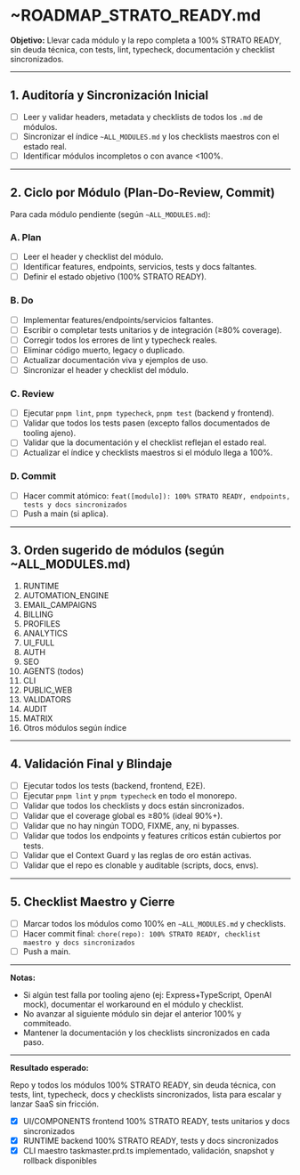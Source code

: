 <!--
STRATO MODULE HEADER
{
  "module": "ROADMAP_STRATO_READY",
  "objective": "Plan maestro para llevar todos los módulos y la repo a 100% STRATO READY, sin deuda técnica, con tests, lint, typecheck, documentación y checklists sincronizados.",
  "paths": [
    "~ROADMAP_STRATO_READY.md"
  ],
  "status": "en progreso",
  "last_synced": "2025-06-26",
  "last_validated": "2025-06-26",
  "responsible": "José + IA STRATO",
  "rules": {
    "no-any": true,
    "strict-types": true,
    "eslint": "on",
    "context-guard": "on",
    "commit-por-modulo": true
  }
}
-->
# ~ROADMAP_STRATO_READY.md

**Objetivo:** Llevar cada módulo y la repo completa a 100% STRATO READY, sin deuda técnica, con tests, lint, typecheck, documentación y checklist sincronizados.

---

## 1. Auditoría y Sincronización Inicial
- [ ] Leer y validar headers, metadata y checklists de todos los `.md` de módulos.
- [ ] Sincronizar el índice `~ALL_MODULES.md` y los checklists maestros con el estado real.
- [ ] Identificar módulos incompletos o con avance <100%.

---

## 2. Ciclo por Módulo (Plan-Do-Review, Commit)
Para cada módulo pendiente (según `~ALL_MODULES.md`):

### A. Plan
- [ ] Leer el header y checklist del módulo.
- [ ] Identificar features, endpoints, servicios, tests y docs faltantes.
- [ ] Definir el estado objetivo (100% STRATO READY).

### B. Do
- [ ] Implementar features/endpoints/servicios faltantes.
- [ ] Escribir o completar tests unitarios y de integración (≥80% coverage).
- [ ] Corregir todos los errores de lint y typecheck reales.
- [ ] Eliminar código muerto, legacy o duplicado.
- [ ] Actualizar documentación viva y ejemplos de uso.
- [ ] Sincronizar el header y checklist del módulo.

### C. Review
- [ ] Ejecutar `pnpm lint`, `pnpm typecheck`, `pnpm test` (backend y frontend).
- [ ] Validar que todos los tests pasen (excepto fallos documentados de tooling ajeno).
- [ ] Validar que la documentación y el checklist reflejan el estado real.
- [ ] Actualizar el índice y checklists maestros si el módulo llega a 100%.

### D. Commit
- [ ] Hacer commit atómico: `feat([modulo]): 100% STRATO READY, endpoints, tests y docs sincronizados`
- [ ] Push a main (si aplica).

---

## 3. Orden sugerido de módulos (según ~ALL_MODULES.md)
1. RUNTIME
2. AUTOMATION_ENGINE
3. EMAIL_CAMPAIGNS
4. BILLING
5. PROFILES
6. ANALYTICS
7. UI_FULL
8. AUTH
9. SEO
10. AGENTS (todos)
11. CLI
12. PUBLIC_WEB
13. VALIDATORS
14. AUDIT
15. MATRIX
16. Otros módulos según índice

---

## 4. Validación Final y Blindaje
- [ ] Ejecutar todos los tests (backend, frontend, E2E).
- [ ] Ejecutar `pnpm lint` y `pnpm typecheck` en todo el monorepo.
- [ ] Validar que todos los checklists y docs están sincronizados.
- [ ] Validar que el coverage global es ≥80% (ideal 90%+).
- [ ] Validar que no hay ningún TODO, FIXME, any, ni bypasses.
- [ ] Validar que todos los endpoints y features críticos están cubiertos por tests.
- [ ] Validar que el Context Guard y las reglas de oro están activas.
- [ ] Validar que el repo es clonable y auditable (scripts, docs, envs).

---

## 5. Checklist Maestro y Cierre
- [ ] Marcar todos los módulos como 100% en `~ALL_MODULES.md` y checklists.
- [ ] Hacer commit final: `chore(repo): 100% STRATO READY, checklist maestro y docs sincronizados`
- [ ] Push a main.

---

**Notas:**
- Si algún test falla por tooling ajeno (ej: Express+TypeScript, OpenAI mock), documentar el workaround en el módulo y checklist.
- No avanzar al siguiente módulo sin dejar el anterior 100% y commiteado.
- Mantener la documentación y los checklists sincronizados en cada paso.

---

**Resultado esperado:**

Repo y todos los módulos 100% STRATO READY, sin deuda técnica, con tests, lint, typecheck, docs y checklists sincronizados, lista para escalar y lanzar SaaS sin fricción.

- [x] UI/COMPONENTS frontend 100% STRATO READY, tests unitarios y docs sincronizados
- [x] RUNTIME backend 100% STRATO READY, tests y docs sincronizados
- [x] CLI maestro taskmaster.prd.ts implementado, validación, snapshot y rollback disponibles 